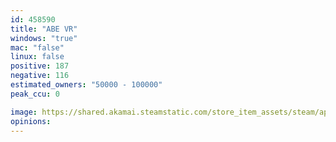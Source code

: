 ```yaml
---
id: 458590
title: "ABE VR"
windows: "true"
mac: "false"
linux: false
positive: 187
negative: 116
estimated_owners: "50000 - 100000"
peak_ccu: 0

image: https://shared.akamai.steamstatic.com/store_item_assets/steam/apps/458590/header.jpg?t=1472589312
opinions:
---
```

